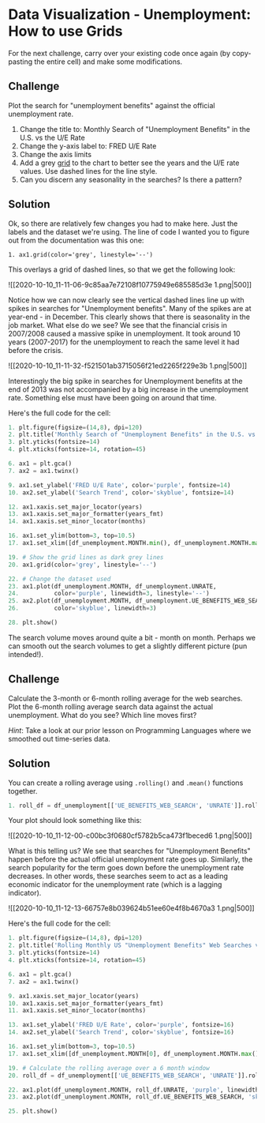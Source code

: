 # Data Visualization - Unemployment: How to use Grids

For the next challenge, carry over your existing code once again (by copy-pasting the entire cell) and make some modifications.

## Challenge

Plot the search for "unemployment benefits" against the official unemployment rate.

1. Change the title to: Monthly Search of "Unemployment Benefits" in the U.S. vs the U/E Rate
2. Change the y-axis label to: FRED U/E Rate
3. Change the axis limits
4. Add a grey [grid](https://matplotlib.org/3.2.1/api/_as_gen/matplotlib.pyplot.grid.html) to the chart to better see the years and the U/E rate values. Use dashed lines for the line style.
5. Can you discern any seasonality in the searches? Is there a pattern?

## Solution

Ok, so there are relatively few changes you had to make here. Just the labels and the dataset we're using. The line of code I wanted you to figure out from the documentation was this one:

`1. ax1.grid(color='grey', linestyle='--')`

This overlays a grid of dashed lines, so that we get the following look:

![[2020-10-10_11-11-06-9c85aa7e72108f10775949e685585d3e 1.png|500]]

Notice how we can now clearly see the vertical dashed lines line up with spikes in searches for "Unemployment benefits". Many of the spikes are at year-end - in December. This clearly shows that there is seasonality in the job market. What else do we see? We see that the financial crisis in 2007/2008 caused a massive spike in unemployment. It took around 10 years (2007-2017) for the unemployment to reach the same level it had before the crisis.

![[2020-10-10_11-11-32-f521501ab3715056f21ed2265f229e3b 1.png|500]]

Interestingly the big spike in searches for Unemployment benefits at the end of 2013 was not accompanied by a big increase in the unemployment rate. Something else must have been going on around that time.

Here's the full code for the cell:

```python
1. plt.figure(figsize=(14,8), dpi=120)
2. plt.title('Monthly Search of "Unemployment Benefits" in the U.S. vs the U/E Rate', fontsize=18)
3. plt.yticks(fontsize=14)
4. plt.xticks(fontsize=14, rotation=45)

6. ax1 = plt.gca()
7. ax2 = ax1.twinx()

9. ax1.set_ylabel('FRED U/E Rate', color='purple', fontsize=14)
10. ax2.set_ylabel('Search Trend', color='skyblue', fontsize=14)

12. ax1.xaxis.set_major_locator(years)
13. ax1.xaxis.set_major_formatter(years_fmt)
14. ax1.xaxis.set_minor_locator(months)

16. ax1.set_ylim(bottom=3, top=10.5)
17. ax1.set_xlim([df_unemployment.MONTH.min(), df_unemployment.MONTH.max()])

19. # Show the grid lines as dark grey lines
20. ax1.grid(color='grey', linestyle='--')

22. # Change the dataset used
23. ax1.plot(df_unemployment.MONTH, df_unemployment.UNRATE, 
24.          color='purple', linewidth=3, linestyle='--')
25. ax2.plot(df_unemployment.MONTH, df_unemployment.UE_BENEFITS_WEB_SEARCH, 
26.          color='skyblue', linewidth=3)

28. plt.show()
```

The search volume moves around quite a bit - month on month. Perhaps we can smooth out the search volumes to get a slightly different picture (pun intended!).

## Challenge

Calculate the 3-month or 6-month rolling average for the web searches. Plot the 6-month rolling average search data against the actual unemployment. What do you see? Which line moves first?

_Hint_: Take a look at our prior lesson on Programming Languages where we smoothed out time-series data.

## Solution

You can create a rolling average using `.rolling()` and `.mean()` functions together.

```python
1. roll_df = df_unemployment[['UE_BENEFITS_WEB_SEARCH', 'UNRATE']].rolling(window=6).mean()
```

Your plot should look something like this:

![[2020-10-10_11-12-00-c00bc3f0680cf5782b5ca473f1beced6 1.png|500]]

What is this telling us? We see that searches for "Unemployment Benefits" happen before the actual official unemployment rate goes up. Similarly, the search popularity for the term goes down before the unemployment rate decreases. In other words, these searches seem to act as a leading economic indicator for the unemployment rate (which is a lagging indicator).

![[2020-10-10_11-12-13-66757e8b039624b51ee60e4f8b4670a3 1.png|500]]

Here's the full code for the cell:

```python
1. plt.figure(figsize=(14,8), dpi=120)
2. plt.title('Rolling Monthly US "Unemployment Benefits" Web Searches vs UNRATE', fontsize=18)
3. plt.yticks(fontsize=14)
4. plt.xticks(fontsize=14, rotation=45)

6. ax1 = plt.gca()
7. ax2 = ax1.twinx()

9. ax1.xaxis.set_major_locator(years)
10. ax1.xaxis.set_major_formatter(years_fmt)
11. ax1.xaxis.set_minor_locator(months)

13. ax1.set_ylabel('FRED U/E Rate', color='purple', fontsize=16)
14. ax2.set_ylabel('Search Trend', color='skyblue', fontsize=16)

16. ax1.set_ylim(bottom=3, top=10.5)
17. ax1.set_xlim([df_unemployment.MONTH[0], df_unemployment.MONTH.max()])

19. # Calculate the rolling average over a 6 month window
20. roll_df = df_unemployment[['UE_BENEFITS_WEB_SEARCH', 'UNRATE']].rolling(window=6).mean()

22. ax1.plot(df_unemployment.MONTH, roll_df.UNRATE, 'purple', linewidth=3, linestyle='-.')
23. ax2.plot(df_unemployment.MONTH, roll_df.UE_BENEFITS_WEB_SEARCH, 'skyblue', linewidth=3)

25. plt.show()
```